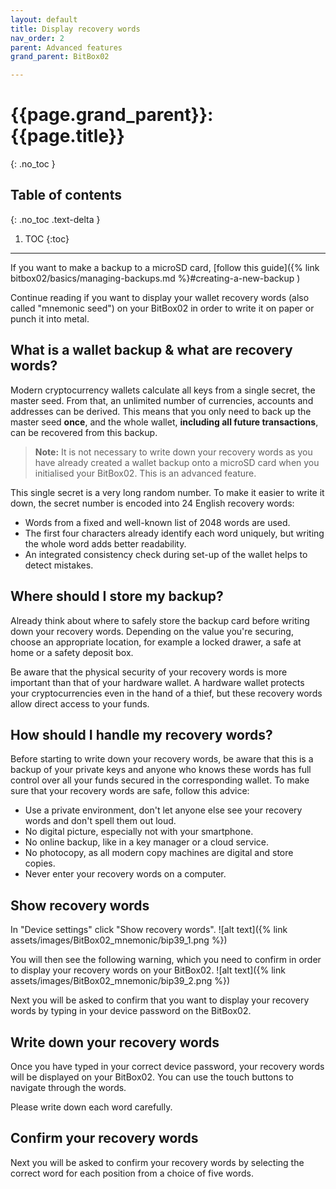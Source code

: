 ```yaml
---
layout: default
title: Display recovery words
nav_order: 2
parent: Advanced features
grand_parent: BitBox02

---
```

# {{page.grand_parent}}: {{page.title}}
{: .no_toc }

## Table of contents
{: .no_toc .text-delta }

1. TOC
{:toc}
---
If you want to make a backup to a microSD card, [follow this guide]({% link bitbox02/basics/managing-backups.md %}#creating-a-new-backup )

Continue reading if you want to display your wallet recovery words (also called "mnemonic seed") on your BitBox02 in order to write it on paper or punch it into metal.

## What is a wallet backup & what are recovery words?
Modern cryptocurrency wallets calculate all keys from a single secret, the master seed. From that, an unlimited number of currencies, accounts and addresses can be derived. This means that you only need to back up the master seed **once**, and the whole wallet, **including all future transactions**, can be recovered from this backup.

> **Note:** It is not necessary to write down your recovery words as you have already created a wallet backup onto a microSD card when you initialised your BitBox02. This is an advanced feature.

This single secret is a very long random number. To make it easier to write it down, the secret number is encoded into 24 English recovery words:

- Words from a fixed and well-known list of 2048 words are used.
- The first four characters already identify each word uniquely, but writing the whole word adds better readability.
- An integrated consistency check during set-up of the wallet helps to detect mistakes.

## Where should I store my backup?
Already think about where to safely store the backup card before writing down your recovery words. Depending on the value you're securing, choose an appropriate location, for example a locked drawer, a safe at home or a safety deposit box.

Be aware that the physical security of your recovery words is more important than that of your hardware wallet. A hardware wallet protects your cryptocurrencies even in the hand of a thief, but these recovery words allow direct access to your funds.

## How should I handle my recovery words?
Before starting to write down your recovery words, be aware that this is a backup of your private keys and anyone who knows these words has full control over all your funds secured in the corresponding wallet.
To make sure that your recovery words are safe, follow this advice:
- Use a private environment, don't let anyone else see your recovery words and don't spell them out loud.
- No digital picture, especially not with your smartphone.
- No online backup, like in a key manager or a cloud service.
- No photocopy, as all modern copy machines are digital and store copies.
- Never enter your recovery words on a computer.


## Show recovery words
In "Device settings" click "Show recovery words".
![alt text]({% link assets/images/BitBox02_mnemonic/bip39_1.png %})

You will then see the following warning, which you need to confirm in order to display your recovery words on your BitBox02.
![alt text]({% link assets/images/BitBox02_mnemonic/bip39_2.png %})

Next you will be asked to confirm that you want to display your recovery words by typing in your device password on the BitBox02.

## Write down your recovery words
Once you have typed in your correct device password, your recovery words will be displayed on your BitBox02. You can use the touch buttons to navigate through the words.

Please write down each word carefully.

## Confirm your recovery words
Next you will be asked to confirm your recovery words by selecting the correct word for each position from a choice of five words.
